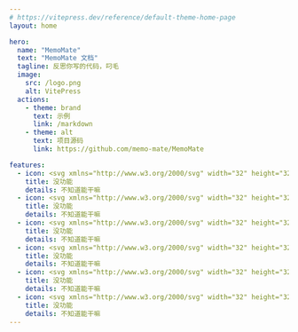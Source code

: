 ```yaml
---
# https://vitepress.dev/reference/default-theme-home-page
layout: home

hero:
  name: "MemoMate"
  text: "MemoMate 文档"
  tagline: 反思你写的代码，叼毛
  image:
    src: /logo.png
    alt: VitePress
  actions:
    - theme: brand
      text: 示例
      link: /markdown
    - theme: alt
      text: 项目源码
      link: https://github.com/memo-mate/MemoMate

features:
  - icon: <svg xmlns="http://www.w3.org/2000/svg" width="32" height="32" viewBox="0 0 24 24"><path fill="currentColor" d="M11 18h2v-2h-2v2zm1-16C6.48 2 2 6.48 2 12s4.48 10 10 10s10-4.48 10-10S17.52 2 12 2zm0 18c-4.41 0-8-3.59-8-8s3.59-8 8-8s8 3.59 8 8s-3.59 8-8 8zm0-14c-2.21 0-4 1.79-4 4h2c0-1.1.9-2 2-2s2 .9 2 2c0 2-3 1.75-3 5h2c0-2.25 3-2.5 3-5c0-2.21-1.79-4-4-4z"/></svg>
    title: 没功能
    details: 不知道能干嘛
  - icon: <svg xmlns="http://www.w3.org/2000/svg" width="32" height="32" viewBox="0 0 24 24"><path fill="currentColor" d="M11 18h2v-2h-2v2zm1-16C6.48 2 2 6.48 2 12s4.48 10 10 10s10-4.48 10-10S17.52 2 12 2zm0 18c-4.41 0-8-3.59-8-8s3.59-8 8-8s8 3.59 8 8s-3.59 8-8 8zm0-14c-2.21 0-4 1.79-4 4h2c0-1.1.9-2 2-2s2 .9 2 2c0 2-3 1.75-3 5h2c0-2.25 3-2.5 3-5c0-2.21-1.79-4-4-4z"/></svg>
    title: 没功能
    details: 不知道能干嘛
  - icon: <svg xmlns="http://www.w3.org/2000/svg" width="32" height="32" viewBox="0 0 24 24"><path fill="currentColor" d="M11 18h2v-2h-2v2zm1-16C6.48 2 2 6.48 2 12s4.48 10 10 10s10-4.48 10-10S17.52 2 12 2zm0 18c-4.41 0-8-3.59-8-8s3.59-8 8-8s8 3.59 8 8s-3.59 8-8 8zm0-14c-2.21 0-4 1.79-4 4h2c0-1.1.9-2 2-2s2 .9 2 2c0 2-3 1.75-3 5h2c0-2.25 3-2.5 3-5c0-2.21-1.79-4-4-4z"/></svg>
    title: 没功能
    details: 不知道能干嘛
  - icon: <svg xmlns="http://www.w3.org/2000/svg" width="32" height="32" viewBox="0 0 24 24"><path fill="currentColor" d="M11 18h2v-2h-2v2zm1-16C6.48 2 2 6.48 2 12s4.48 10 10 10s10-4.48 10-10S17.52 2 12 2zm0 18c-4.41 0-8-3.59-8-8s3.59-8 8-8s8 3.59 8 8s-3.59 8-8 8zm0-14c-2.21 0-4 1.79-4 4h2c0-1.1.9-2 2-2s2 .9 2 2c0 2-3 1.75-3 5h2c0-2.25 3-2.5 3-5c0-2.21-1.79-4-4-4z"/></svg>
    title: 没功能
    details: 不知道能干嘛
  - icon: <svg xmlns="http://www.w3.org/2000/svg" width="32" height="32" viewBox="0 0 24 24"><path fill="currentColor" d="M11 18h2v-2h-2v2zm1-16C6.48 2 2 6.48 2 12s4.48 10 10 10s10-4.48 10-10S17.52 2 12 2zm0 18c-4.41 0-8-3.59-8-8s3.59-8 8-8s8 3.59 8 8s-3.59 8-8 8zm0-14c-2.21 0-4 1.79-4 4h2c0-1.1.9-2 2-2s2 .9 2 2c0 2-3 1.75-3 5h2c0-2.25 3-2.5 3-5c0-2.21-1.79-4-4-4z"/></svg>
    title: 没功能
    details: 不知道能干嘛
  - icon: <svg xmlns="http://www.w3.org/2000/svg" width="32" height="32" viewBox="0 0 24 24"><path fill="currentColor" d="M11 18h2v-2h-2v2zm1-16C6.48 2 2 6.48 2 12s4.48 10 10 10s10-4.48 10-10S17.52 2 12 2zm0 18c-4.41 0-8-3.59-8-8s3.59-8 8-8s8 3.59 8 8s-3.59 8-8 8zm0-14c-2.21 0-4 1.79-4 4h2c0-1.1.9-2 2-2s2 .9 2 2c0 2-3 1.75-3 5h2c0-2.25 3-2.5 3-5c0-2.21-1.79-4-4-4z"/></svg>
    title: 没功能
    details: 不知道能干嘛
---
```


<HomeUnderline />